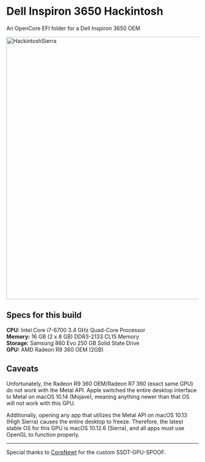 # Dell Inspiron 3650 Hackintosh
An OpenCore EFI folder for a Dell Inspiron 3650 OEM

<img width="685" alt="HackintoshSierra" src="https://user-images.githubusercontent.com/45981228/215347447-209b3406-738e-43c8-9240-ec747d57c942.png">

## Specs for this build

**CPU:** Intel Core i7-6700 3.4 GHz Quad-Core Processor<br>
**Memory:** 16 GB (2 x 8 GB) DDR3-2133 CL15 Memory<br>
**Storage:** Samsung 860 Evo 250 GB Solid State Drive<br>
**GPU:** AMD Radeon R9 360 OEM (2GB)

## Caveats
Unfortunately, the Radeon R9 360 OEM/Radeon R7 360 (exact same GPU) do not work with the Metal API. Apple switched the entire desktop interface to Metal on macOS 10.14 (Mojave), meaning anything newer than that OS will not work with this GPU. 

Additionally, opening any app that utilizes the Metal API on macOS 10.13 (High Sierra) causes the entire desktop to freeze. Therefore, the latest stable OS for this GPU is macOS 10.12.6 (Sierra), and all apps must use OpenGL to function properly.

<hr>
Special thanks to <a href="https://github.com/corpnewt">CorpNewt</a> for the custom SSDT-GPU-SPOOF.
